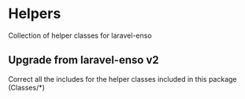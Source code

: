# Helpers
Collection of helper classes for laravel-enso

## Upgrade from laravel-enso v2

Correct all the includes for the helper classes included in this package (Classes/*)
